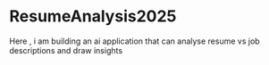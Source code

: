 # ResumeAnalysis2025
Here , i am building an ai application that can analyse resume vs job descriptions  and draw insights
